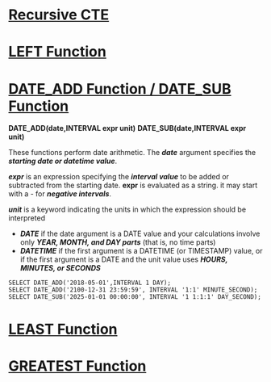 # [Recursive CTE](https://www.mysqltutorial.org/mysql-recursive-cte/)

# [LEFT Function](https://www.w3schools.com/sql/func_mysql_left.asp)

# [DATE_ADD Function / DATE_SUB Function](https://dev.mysql.com/doc/refman/8.0/en/date-and-time-functions.html#function_date-add)

**DATE_ADD(date,INTERVAL expr unit)**
**DATE_SUB(date,INTERVAL expr unit)**

These functions perform date arithmetic. 
The **_date_** argument specifies the **_starting date or datetime value_**. 

**_expr_** is an expression specifying the **_interval value_** to be added or subtracted from the starting date. **expr** is evaluated as a string. it may start with a - for **_negative intervals_**.

**_unit_** is a keyword indicating the units in which the expression should be interpreted

* **_DATE_** if the date argument is a DATE value and your calculations involve only **_YEAR, MONTH, and DAY parts_** (that is, no time parts)
* **_DATETIME_** if the first argument is a DATETIME (or TIMESTAMP) value, or if the first argument is a DATE and the unit value uses **_HOURS, MINUTES, or SECONDS_**

```
SELECT DATE_ADD('2018-05-01',INTERVAL 1 DAY);
SELECT DATE_ADD('2100-12-31 23:59:59', INTERVAL '1:1' MINUTE_SECOND);
SELECT DATE_SUB('2025-01-01 00:00:00', INTERVAL '1 1:1:1' DAY_SECOND);
```

# [LEAST Function](https://dev.mysql.com/doc/refman/8.0/en/comparison-operators.html#function_least)

# [GREATEST Function](https://dev.mysql.com/doc/refman/8.0/en/comparison-operators.html#function_greatest)



